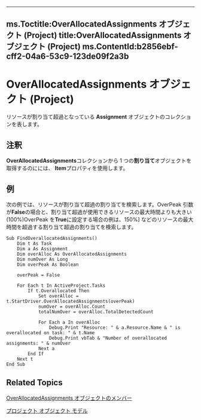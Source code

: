 

---
ms.Toctitle:OverAllocatedAssignments オブジェクト (Project)
title:OverAllocatedAssignments オブジェクト (Project)
ms.ContentId:b2856ebf-cff2-04a6-53c9-123de09f2a3b
---
# OverAllocatedAssignments オブジェクト (Project)




リソースが割り当て超過となっている **Assignment** オブジェクトのコレクションを表します。

## 注釈
**OverAllocatedAssignments**コレクションから 1 つの**割り当て**オブジェクトを取得するのにには、 **Item**プロパティを使用します。



## 例
次の例では、リソースが割り当て超過の割り当てを検索します。OverPeak 引数が**False**の場合と、割り当て超過が使用できるリソースの最大時間よりも大きい (100%)OverPeak を**True**に設定する場合の例は、150%] などのリソースの最大時間を超過する割り当て超過の割り当てを検索します。

```vba
Sub FindOverallocatedAssignments()  
    Dim t As Task  
    Dim a As Assignment  
    Dim overAlloc As OverAllocatedAssignments  
    Dim numOver As Long  
    Dim overPeak As Boolean  
  
    overPeak = False  
  
    For Each t In ActiveProject.Tasks  
        If t.Overallocated Then  
            Set overAlloc = t.StartDriver.OverAllocatedAssignments(overPeak)  
            numOver = overAlloc.Count  
            totalNumOver = overAlloc.TotalDetectedCount  
  
            For Each a In overAlloc  
                Debug.Print "Resource: " & a.Resource.Name & " is overallocated on task: " & t.Name  
                Debug.Print vbTab & "Number of overallocated assignments: " & numOver  
            Next a  
        End If  
    Next t  
End Sub
```




## Related Topics

[OverAllocatedAssignments オブジェクトのメンバー](80ede7eb-20fc-2637-6d2a-636904ee5e79.md)

[プロジェクト オブジェクト モデル](900b167b-88ec-ea88-15b7-27bb90c22ac6.md)




